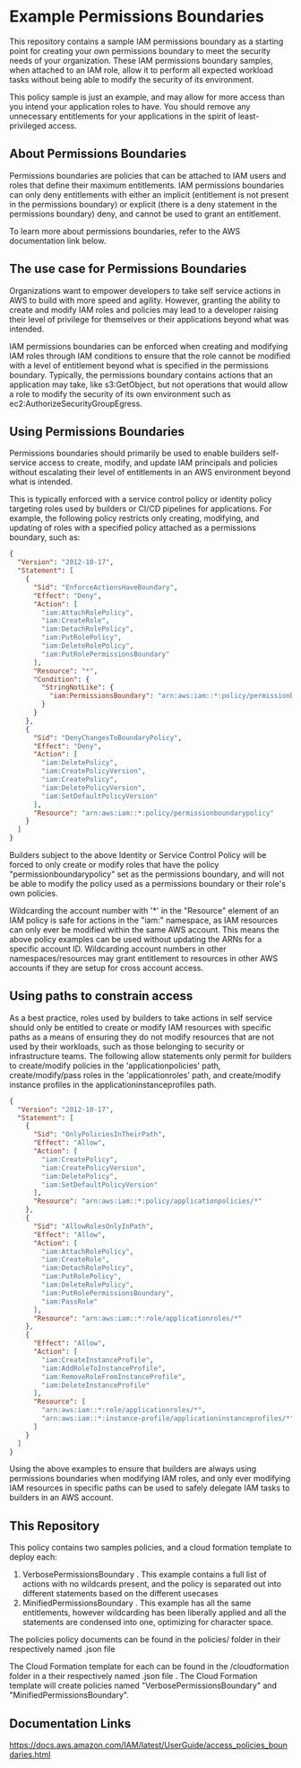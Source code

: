 
# Example Permissions Boundaries

This repository contains a sample IAM permissions boundary as a starting point for creating your own permissions boundary to meet the security needs of your organization. These IAM permissions boundary samples, when attached to an IAM role, allow it to perform all expected workload tasks without being able to modify the security of its environment.

This policy sample is just an example, and may allow for more access than you intend your application roles to have. You should remove any unnecessary entitlements for your applications in the spirit of least-privileged access.

## About Permissions Boundaries

Permissions boundaries are policies that can be attached to IAM users and roles that define their maximum entitlements. IAM permissions boundaries can only deny entitlements with either an implicit (entitlement is not present in the permissions boundary) or explicit (there is a deny statement in the permissions boundary) deny, and cannot be used to grant an entitlement.

To learn more about permissions boundaries, refer to the AWS documentation link below.

## The use case for Permissions Boundaries

Organizations want to empower developers to take self service actions in AWS to build with more speed and agility. However, granting the ability to create and modify IAM roles and policies may lead to a developer raising their level of privilege for themselves or their applications beyond what was intended.

IAM permissions boundaries can be enforced when creating and modifying IAM roles through IAM conditions to ensure that the role cannot be modified with a level of entitlement beyond what is specified in the permissions boundary. Typically, the permissions boundary contains actions that an application may take, like s3:GetObject, but not operations that would allow a role to modify the security of its own environment such as ec2:AuthorizeSecurityGroupEgress. 

## Using Permissions Boundaries

Permissions boundaries should primarily be used to enable builders self-service access to create, modify, and update IAM principals and policies without escalating their level of entitlements in an AWS environment beyond what is intended.

This is typically enforced with a service control policy or identity policy targeting roles used by builders or CI/CD pipelines for applications. For example, the following policy restricts only creating, modifying, and updating of roles with a specified policy attached as a permissions boundary, such as:


```json
{
  "Version": "2012-10-17",
  "Statement": [
    {
      "Sid": "EnforceActionsHaveBoundary",
      "Effect": "Deny",
      "Action": [
        "iam:AttachRolePolicy",
        "iam:CreateRole",
        "iam:DetachRolePolicy",
        "iam:PutRolePolicy",
        "iam:DeleteRolePolicy",
        "iam:PutRolePermissionsBoundary"
      ],
      "Resource": "*",
      "Condition": {
        "StringNotLike": {
          "iam:PermissionsBoundary": "arn:aws:iam::*:policy/permissionboundarypolicy"
        }
      }
    },
    {
      "Sid": "DenyChangesToBoundaryPolicy",
      "Effect": "Deny",
      "Action": [
        "iam:DeletePolicy",
        "iam:CreatePolicyVersion",
        "iam:CreatePolicy",
        "iam:DeletePolicyVersion",
        "iam:SetDefaultPolicyVersion"
      ],
      "Resource": "arn:aws:iam::*:policy/permissionboundarypolicy"
    }
  ]
}
```

Builders subject to the above Identity or Service Control Policy will be forced to only create or modify roles that have the policy "permissionboundarypolicy" set as the permissions boundary, and will not be able to modify the policy used as a permissions boundary or their role's own policies.

Wildcarding the account number with '*' in the "Resource" element of an IAM policy is safe for actions in the "iam:" namespace, as IAM resources can only ever be modified within the same AWS account. This means the above policy examples can be used without updating the ARNs for a specific account ID. Wildcarding account numbers in other namespaces/resources may grant entitlement to resources in other AWS accounts if they are setup for cross account access.

## Using paths to constrain access

As a best practice, roles used by builders to take actions in self service should only be entitled to create or modify IAM resources with specific paths as a means of ensuring they do not modify resources that are not used by their workloads, such as those belonging to security or infrastructure teams. The following allow statements only permit for builders to create/modify policies in the 'applicationpolicies' path, create/modify/pass roles in the 'applicationroles' path, and create/modify instance profiles in the applicationinstanceprofiles path.

```json
{
  "Version": "2012-10-17",
  "Statement": [
    {
      "Sid": "OnlyPoliciesInTheirPath",
      "Effect": "Allow",
      "Action": [
        "iam:CreatePolicy",
        "iam:CreatePolicyVersion",
        "iam:DeletePolicy",
        "iam:SetDefaultPolicyVersion"
      ],
      "Resource": "arn:aws:iam::*:policy/applicationpolicies/*"
    },
    {
      "Sid": "AllowRolesOnlyInPath",
      "Effect": "Allow",
      "Action": [
        "iam:AttachRolePolicy",
        "iam:CreateRole",
        "iam:DetachRolePolicy",
        "iam:PutRolePolicy",
        "iam:DeleteRolePolicy",
        "iam:PutRolePermissionsBoundary",
        "iam:PassRole"
      ],
      "Resource": "arn:aws:iam::*:role/applicationroles/*"
    },
    {
      "Effect": "Allow",
      "Action": [
        "iam:CreateInstanceProfile",
        "iam:AddRoleToInstanceProfile",
        "iam:RemoveRoleFromInstanceProfile",
        "iam:DeleteInstanceProfile"
      ],
      "Resource": [
        "arn:aws:iam::*:role/applicationroles/*",
        "arn:aws:iam::*:instance-profile/applicationinstanceprofiles/*"
      ]
    }
  ]
}
```

Using the above examples to ensure that builders are always using permissions boundaries when modifying IAM roles, and only ever modifying IAM resources in specific paths can be used to safely delegate IAM tasks to builders in an AWS account.

## This Repository

This policy contains two samples policies, and a cloud formation template to deploy each:

1. VerbosePermissionsBoundary . This example contains a full list of actions with no wildcards present, and the policy is separated out into different statements based on the different usecases
2. MinifiedPermissionsBoundary . This example has all the same entitlements, however wildcarding has been liberally applied and all the statements are condensed into one, optimizing for character space.

The policies policy documents can be found in the policies/ folder in their respectively named .json file

The Cloud Formation template for each can be found in the /cloudformation folder in a their respectively named .json file . The Cloud Formation template will create policies named "VerbosePermissionsBoundary" and "MinifiedPermissionsBoundary".
## Documentation Links

https://docs.aws.amazon.com/IAM/latest/UserGuide/access_policies_boundaries.html
